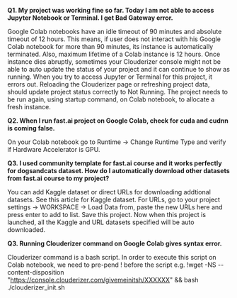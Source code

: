 **Q1. My project was working fine so far. Today I am not able to access Jupyter Notebook or Terminal. I get Bad Gateway error.**

Google Colab notebooks have an idle timeout of 90 minutes and absolute timeout of 12 hours. This means, if user does not interact with his Google Colab notebook for more than 90 minutes, its instance is automatically terminated. Also, maximum lifetime of a Colab instance is 12 hours. Once instance dies abruptly, sometimes your Clouderizer console might not be able to auto update the status of your project and it can continue to show as running. When you try to access Jupyter or Terminal for this project, it errors out. Reloading the Clouderizer page or refreshing project data, should update project status correctly to Not Running. The project needs to be run again, using startup command, on Colab notebook, to allocate a fresh instance.

**Q2. When I run fast.ai project on Google Colab, check for cuda and cudnn is coming false.**

On your Colab notebook go to Runtime -> Change Runtime Type and verify if Hardware Accelerator is GPU.

**Q3. I used community template for fast.ai course and it works perfectly for dogsandcats dataset. How do I automatically download other datasets from fast.ai course to my project?**

You can add Kaggle dataset or direct URLs for downloading addtional datasets.
See this article for Kaggle dataset.
For URLs, go to your project settings -> WORKSPACE -> Load Data from, paste the new URLs here and press enter to add to list. Save this project. 
Now when this project is launched, all the Kaggle and URL datasets specified will be auto downloaded.

**Q3. Running Clouderizer command on Google Colab gives syntax error.**

Clouderizer command is a bash script. In order to execute this script on Colab notebook, we need to pre-pend ! before the script e.g.
!wget -NS --content-disposition "https://console.clouderizer.com/givemeinitsh/XXXXXX" && bash ./clouderizer_init.sh

